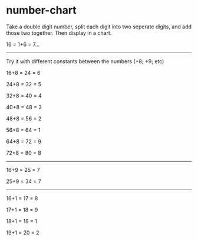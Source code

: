 # number-chart
Take a double digit number, split each digit into two seperate digits, and add those two together. Then display in a chart.

16  = 1+6 = 7...

---------------------------

Try it with different constants between the numbers (+8; +9; etc)

16+8 = 24 = 6

24+8 = 32 = 5

32+8 = 40 = 4

40+8 = 48 = 3

48+8 = 56 = 2

56+8 = 64 = 1

64+8 = 72 = 9

72+8 = 80 = 8

---------------------------

16+9 = 25 = 7

25+9 = 34 = 7

---------------------------

16+1 = 17 = 8

17+1 = 18 = 9

18+1 = 19 = 1

19+1 = 20 = 2
